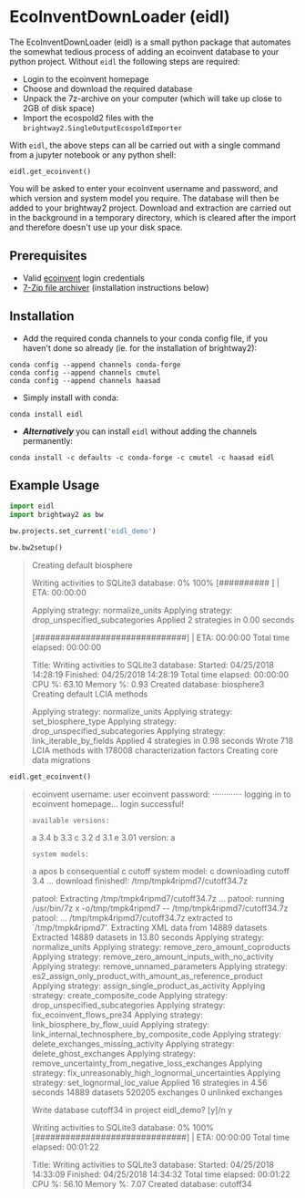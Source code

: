 # EcoInventDownLoader (eidl)

The EcoInventDownLoader (eidl) is a small python package that automates the somewhat tedious process of adding an ecoinvent database to your python project. Without `eidl` the following steps are required: 

- Login to the ecoinvent homepage
- Choose and download the required database
- Unpack the 7z-archive on your computer (which will take up close to 2GB of disk space)
- Import the ecospold2 files with the `brightway2.SingleOutputEcospoldImporter`

With `eidl`, the above steps can all be carried out with a single command from a jupyter notebook or any python shell:
```
eidl.get_ecoinvent()
```
You will be asked to enter your ecoinvent username and password, and which version and system model you require. The database will then be added to your brightway2 project. Download and extraction are carried out in the background in a temporary directory, which is cleared after the import and therefore doesn't use up your disk space.

## Prerequisites

- Valid [ecoinvent](https://www.ecoinvent.org) login credentials
- [7-Zip file archiver](https://www.7-zip.org/) (installation instructions below)

## Installation

- Add the required conda channels to your conda config file, if you haven't done so already (ie. for the installation of brightway2):
```
conda config --append channels conda-forge
conda config --append channels cmutel
conda config --append channels haasad
```
- Simply install with conda:
```
conda install eidl
```
- ___Alternatively___ you can install `eidl` without adding the channels permanently:
```
conda install -c defaults -c conda-forge -c cmutel -c haasad eidl
```

## Example Usage

```python
import eidl
import brightway2 as bw
```

```python
bw.projects.set_current('eidl_demo')
```

```python
bw.bw2setup()
```

>    Creating default biosphere
>    
>
>
>    Writing activities to SQLite3 database:
>    0%                          100%
>    [##########                    ] | ETA: 00:00:00
>
>    Applying strategy: normalize_units
>    Applying strategy: drop_unspecified_subcategories
>    Applied 2 strategies in 0.00 seconds
>
>
>    [##############################] | ETA: 00:00:00
>    Total time elapsed: 00:00:00
>
>
>    Title: Writing activities to SQLite3 database:
>      Started: 04/25/2018 14:28:19
>      Finished: 04/25/2018 14:28:19
>      Total time elapsed: 00:00:00
>      CPU %: 63.10
>      Memory %: 0.93
>    Created database: biosphere3
>    Creating default LCIA methods
>    
>    Applying strategy: normalize_units
>    Applying strategy: set_biosphere_type
>    Applying strategy: drop_unspecified_subcategories
>    Applying strategy: link_iterable_by_fields
>    Applied 4 strategies in 0.98 seconds
>    Wrote 718 LCIA methods with 178008 characterization factors
>    Creating core data migrations

```python
eidl.get_ecoinvent()
```

>    ecoinvent username: user
>    ecoinvent password: ·············
>    logging in to ecoinvent homepage...
>    login successful!
>    
>     available versions:
>    a 3.4
>    b 3.3
>    c 3.2
>    d 3.1
>    e 3.01
>    version: a
>    
>     system models:
>    a apos
>    b consequential
>    c cutoff
>    system model: c
>    downloading cutoff 3.4 ...
>    download finished!: /tmp/tmpk4ripmd7/cutoff34.7z
>    
>    patool: Extracting /tmp/tmpk4ripmd7/cutoff34.7z ...
>    patool: running /usr/bin/7z x -o/tmp/tmpk4ripmd7 -- /tmp/tmpk4ripmd7/cutoff34.7z
>    patool: ... /tmp/tmpk4ripmd7/cutoff34.7z extracted to `/tmp/tmpk4ripmd7'.
>    Extracting XML data from 14889 datasets
>    Extracted 14889 datasets in 13.80 seconds
>    Applying strategy: normalize_units
>    Applying strategy: remove_zero_amount_coproducts
>    Applying strategy: remove_zero_amount_inputs_with_no_activity
>    Applying strategy: remove_unnamed_parameters
>    Applying strategy: es2_assign_only_product_with_amount_as_reference_product
>    Applying strategy: assign_single_product_as_activity
>    Applying strategy: create_composite_code
>    Applying strategy: drop_unspecified_subcategories
>    Applying strategy: fix_ecoinvent_flows_pre34
>    Applying strategy: link_biosphere_by_flow_uuid
>    Applying strategy: link_internal_technosphere_by_composite_code
>    Applying strategy: delete_exchanges_missing_activity
>    Applying strategy: delete_ghost_exchanges
>    Applying strategy: remove_uncertainty_from_negative_loss_exchanges
>    Applying strategy: fix_unreasonably_high_lognormal_uncertainties
>    Applying strategy: set_lognormal_loc_value
>    Applied 16 strategies in 4.56 seconds
>    14889 datasets
>    520205 exchanges
>    0 unlinked exchanges
>      
>    
>    Write database cutoff34 in project eidl_demo?
>    [y]/n y
>
>
>    Writing activities to SQLite3 database:
>    0%                          100%
>    [##############################] | ETA: 00:00:00
>    Total time elapsed: 00:01:22
>
>
>    Title: Writing activities to SQLite3 database:
>      Started: 04/25/2018 14:33:09
>      Finished: 04/25/2018 14:34:32
>      Total time elapsed: 00:01:22
>      CPU %: 56.10
>      Memory %: 7.07
>    Created database: cutoff34
